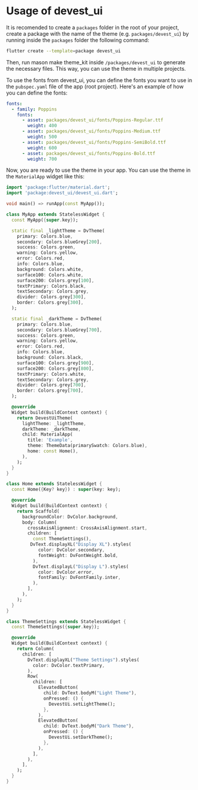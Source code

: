 # Usage of devest_ui

It is recomended to create a `packages` folder in the root of your project, create a 
package with the name of the theme (e.g. `packages/devest_ui`) by running
inside the `packages` folder the following command:

```bash
flutter create --template=package devest_ui
```

Then, run mason make theme_kit inside `/packages/devest_ui` to 
generate the necessary files. This way, you can use the theme in multiple projects.

To use the fonts from devest_ui, you can define the fonts you want to 
use in the `pubspec.yaml` file of the app (root project). Here's an example of how you can define the fonts:

```yaml
fonts:
  - family: Poppins
    fonts:
      - asset: packages/devest_ui/fonts/Poppins-Regular.ttf
        weight: 400
      - asset: packages/devest_ui/fonts/Poppins-Medium.ttf
        weight: 500
      - asset: packages/devest_ui/fonts/Poppins-SemiBold.ttf
        weight: 600
      - asset: packages/devest_ui/fonts/Poppins-Bold.ttf
        weight: 700
```

Now, you are ready to use the theme in your app. You can use the theme in the `MaterialApp` widget like this:

```dart
import 'package:flutter/material.dart';
import 'package:devest_ui/devest_ui.dart';

void main() => runApp(const MyApp());

class MyApp extends StatelessWidget {
  const MyApp({super.key});

  static final _lightTheme = DvTheme(
    primary: Colors.blue,
    secondary: Colors.blueGrey[200],
    success: Colors.green,
    warning: Colors.yellow,
    error: Colors.red,
    info: Colors.blue,
    background: Colors.white,
    surface100: Colors.white,
    surface200: Colors.grey[100],
    textPrimary: Colors.black,
    textSecondary: Colors.grey,
    divider: Colors.grey[300],
    border: Colors.grey[300],
  );

  static final _darkTheme = DvTheme(
    primary: Colors.blue,
    secondary: Colors.blueGrey[700],
    success: Colors.green,
    warning: Colors.yellow,
    error: Colors.red,
    info: Colors.blue,
    background: Colors.black,
    surface100: Colors.grey[900],
    surface200: Colors.grey[800],
    textPrimary: Colors.white,
    textSecondary: Colors.grey,
    divider: Colors.grey[700],
    border: Colors.grey[700],
  );

  @override
  Widget build(BuildContext context) {
    return DevestUiTheme(
      lightTheme: _lightTheme,
      darkTheme: _darkTheme,
      child: MaterialApp(
        title: 'Example',
        theme: ThemeData(primarySwatch: Colors.blue),
        home: const Home(),
      ),
    );
  }
}

class Home extends StatelessWidget {
  const Home({Key? key}) : super(key: key);

  @override
  Widget build(BuildContext context) {
    return Scaffold(
      backgroundColor: DvColor.background,
      body: Column(
        crossAxisAlignment: CrossAxisAlignment.start,
        children: [
          const ThemeSettings(),
         DvText.displayXL("Display XL").styles(
            color: DvColor.secondary,
            fontWeight: DvFontWeight.bold,
          ),
          DvText.displayL("Display L").styles(
            color: DvColor.error,
            fontFamily: DvFontFamily.inter,
          ),
        ],
      ),
    );
  }
}

class ThemeSettings extends StatelessWidget {
  const ThemeSettings({super.key});

  @override
  Widget build(BuildContext context) {
    return Column(
      children: [
        DvText.displayXL("Theme Settings").styles(
          color: DvColor.textPrimary,
        ),
        Row(
          children: [
            ElevatedButton(
              child: DvText.bodyM("Light Theme"),
              onPressed: () {
                DevestUi.setLightTheme();
              },
            ),
            ElevatedButton(
              child: DvText.bodyM("Dark Theme"),
              onPressed: () {
                DevestUi.setDarkTheme();
              },
            ),
          ],
        ),
      ],
    );
  }
}
```